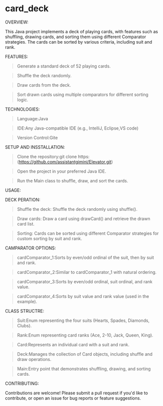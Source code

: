 # card_deck

OVERVIEW:

This Java project implements a deck of playing cards, with features such as shuffling, drawing cards, and sorting them using different Comparator strategies. The cards can be sorted by various criteria, including suit and rank.


FEATURES:

> Generate a standard deck of 52 playing cards.

> Shuffle the deck randomly.

> Draw cards from the deck.

> Sort drawn cards using multiple comparators for different sorting logic.


TECHNOLOGIES:

> Language:Java

> IDE:Any Java-compatible IDE (e.g., IntelliJ, Eclipse,VS code)

> Version Control:Gite 


SETUP AND INSSTALLATION:

> Clone the repository:git clone https:(https://github.com/assistantgimini/Elevator.git)

> Open the project in your preferred Java IDE.

> Run the Main class to shuffle, draw, and sort the cards.


USAGE:

DECK PERATION:

> Shuffle the deck: Shuffle the deck randomly using shuffle().

> Draw cards: Draw a card using drawCard() and retrieve the drawn card list.

> Sorting: Cards can be sorted using different Comparator strategies for custom sorting by suit and rank.


CAMPARATOR OPTIONS:

> cardComparator_1:Sorts by even/odd ordinal of the suit, then by suit and rank.

> cardComparator_2:Similar to cardComparator_1 with natural ordering.

> cardComparator_3:Sorts by even/odd ordinal, suit ordinal, and rank value.

> cardComparator_4:Sorts by suit value and rank value (used in the example).


CLASS STRUCTRE:

> Suit:Enum representing the four suits (Hearts, Spades, Diamonds, Clubs).

> Rank:Enum representing card ranks (Ace, 2-10, Jack, Queen, King).

> Card:Represents an individual card with a suit and rank.

> Deck:Manages the collection of Card objects, including shuffle and draw operations.

> Main:Entry point that demonstrates shuffling, drawing, and sorting cards.


CONTRIBUTING:

Contributions are welcome! Please submit a pull request if you'd like to contribute, or open an issue for bug reports or feature suggestions.



